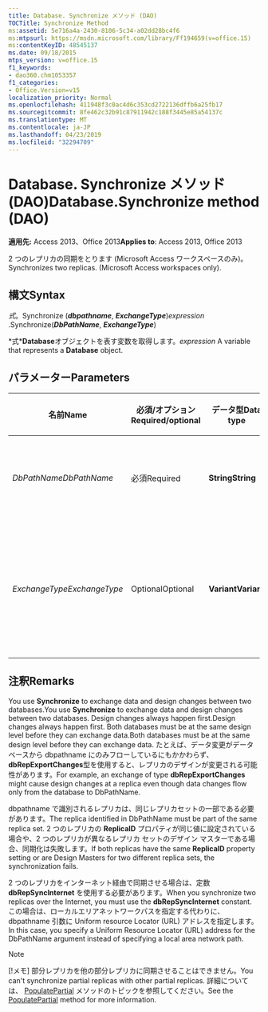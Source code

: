 ```yaml
---
title: Database. Synchronize メソッド (DAO)
TOCTitle: Synchronize Method
ms:assetid: 5e716a4a-2430-8106-5c34-a02dd28bc4f6
ms:mtpsurl: https://msdn.microsoft.com/library/Ff194659(v=office.15)
ms:contentKeyID: 48545137
ms.date: 09/18/2015
mtps_version: v=office.15
f1_keywords:
- dao360.chm1053357
f1_categories:
- Office.Version=v15
localization_priority: Normal
ms.openlocfilehash: 411948f3c0ac4d6c353cd2722136dffb6a25fb17
ms.sourcegitcommit: 8fe462c32b91c87911942c188f3445e85a54137c
ms.translationtype: MT
ms.contentlocale: ja-JP
ms.lasthandoff: 04/23/2019
ms.locfileid: "32294709"
---
```

# <a name="databasesynchronize-method-dao"></a><span data-ttu-id="a30cb-102">Database. Synchronize メソッド (DAO)</span><span class="sxs-lookup"><span data-stu-id="a30cb-102">Database.Synchronize method (DAO)</span></span>


<span data-ttu-id="a30cb-103">**適用先:** Access 2013、Office 2013</span><span class="sxs-lookup"><span data-stu-id="a30cb-103">**Applies to**: Access 2013, Office 2013</span></span>

<span data-ttu-id="a30cb-p101">2 つのレプリカの同期をとります (Microsoft Access ワークスペースのみ)。</span><span class="sxs-lookup"><span data-stu-id="a30cb-p101">Synchronizes two replicas. (Microsoft Access workspaces only).</span></span>

## <a name="syntax"></a><span data-ttu-id="a30cb-106">構文</span><span class="sxs-lookup"><span data-stu-id="a30cb-106">Syntax</span></span>

<span data-ttu-id="a30cb-107">*式*。Synchronize (***dbpathname***, ***ExchangeType***)</span><span class="sxs-lookup"><span data-stu-id="a30cb-107">*expression* .Synchronize(***DbPathName***, ***ExchangeType***)</span></span>

<span data-ttu-id="a30cb-108">\*式\***Database**オブジェクトを表す変数を取得します。</span><span class="sxs-lookup"><span data-stu-id="a30cb-108">*expression* A variable that represents a **Database** object.</span></span>

## <a name="parameters"></a><span data-ttu-id="a30cb-109">パラメーター</span><span class="sxs-lookup"><span data-stu-id="a30cb-109">Parameters</span></span>

<table>
<colgroup>
<col style="width: 25%" />
<col style="width: 25%" />
<col style="width: 25%" />
<col style="width: 25%" />
</colgroup>
<thead>
<tr class="header">
<th><p><span data-ttu-id="a30cb-110">名前</span><span class="sxs-lookup"><span data-stu-id="a30cb-110">Name</span></span></p></th>
<th><p><span data-ttu-id="a30cb-111">必須/オプション</span><span class="sxs-lookup"><span data-stu-id="a30cb-111">Required/optional</span></span></p></th>
<th><p><span data-ttu-id="a30cb-112">データ型</span><span class="sxs-lookup"><span data-stu-id="a30cb-112">Data type</span></span></p></th>
<th><p><span data-ttu-id="a30cb-113">説明</span><span class="sxs-lookup"><span data-stu-id="a30cb-113">Description</span></span></p></th>
</tr>
</thead>
<tbody>
<tr class="odd">
<td><p><span data-ttu-id="a30cb-114"><em>DbPathName</em></span><span class="sxs-lookup"><span data-stu-id="a30cb-114"><em>DbPathName</em></span></span></p></td>
<td><p><span data-ttu-id="a30cb-115">必須</span><span class="sxs-lookup"><span data-stu-id="a30cb-115">Required</span></span></p></td>
<td><p><span data-ttu-id="a30cb-116"><strong>String</strong></span><span class="sxs-lookup"><span data-stu-id="a30cb-116"><strong>String</strong></span></span></p></td>
<td><p><span data-ttu-id="a30cb-117">データベースを同期させる対象のレプリカへのパスです。</span><span class="sxs-lookup"><span data-stu-id="a30cb-117">The path to the target replica with which database will be synchronized.</span></span></p></td>
</tr>
<tr class="even">
<td><p><span data-ttu-id="a30cb-118"><em>ExchangeType</em></span><span class="sxs-lookup"><span data-stu-id="a30cb-118"><em>ExchangeType</em></span></span></p></td>
<td><p><span data-ttu-id="a30cb-119">Optional</span><span class="sxs-lookup"><span data-stu-id="a30cb-119">Optional</span></span></p></td>
<td><p><span data-ttu-id="a30cb-120"><strong>Variant</strong></span><span class="sxs-lookup"><span data-stu-id="a30cb-120"><strong>Variant</strong></span></span></p></td>
<td><p><span data-ttu-id="a30cb-121">2つのデータベース間で変更を同期する方向を示す<strong><a href="synchronizetypeenum-enumeration-dao.md">SynchronizeTypeEnum</a></strong>定数です。</span><span class="sxs-lookup"><span data-stu-id="a30cb-121">A <strong><a href="synchronizetypeenum-enumeration-dao.md">SynchronizeTypeEnum</a></strong> constant indicating which direction to synchronize changes between the two databases.</span></span></p></td>
</tr>
</tbody>
</table>


## <a name="remarks"></a><span data-ttu-id="a30cb-122">注釈</span><span class="sxs-lookup"><span data-stu-id="a30cb-122">Remarks</span></span>

<span data-ttu-id="a30cb-123">You use **Synchronize** to exchange data and design changes between two databases.</span><span class="sxs-lookup"><span data-stu-id="a30cb-123">You use **Synchronize** to exchange data and design changes between two databases.</span></span> <span data-ttu-id="a30cb-124">Design changes always happen first.</span><span class="sxs-lookup"><span data-stu-id="a30cb-124">Design changes always happen first.</span></span> <span data-ttu-id="a30cb-125">Both databases must be at the same design level before they can exchange data.</span><span class="sxs-lookup"><span data-stu-id="a30cb-125">Both databases must be at the same design level before they can exchange data.</span></span> <span data-ttu-id="a30cb-126">たとえば、データ変更がデータベースから dbpathname にのみフローしているにもかかわらず、 **dbRepExportChanges**型を使用すると、レプリカのデザインが変更される可能性があります。</span><span class="sxs-lookup"><span data-stu-id="a30cb-126">For example, an exchange of type **dbRepExportChanges** might cause design changes at a replica even though data changes flow only from the database to DbPathName.</span></span>

<span data-ttu-id="a30cb-127">dbpathname で識別されるレプリカは、同じレプリカセットの一部である必要があります。</span><span class="sxs-lookup"><span data-stu-id="a30cb-127">The replica identified in DbPathName must be part of the same replica set.</span></span> <span data-ttu-id="a30cb-128">2 つのレプリカの **ReplicaID** プロパティが同じ値に設定されている場合や、2 つのレプリカが異なるレプリカ セットのデザイン マスターである場合、同期化は失敗します。</span><span class="sxs-lookup"><span data-stu-id="a30cb-128">If both replicas have the same **ReplicaID** property setting or are Design Masters for two different replica sets, the synchronization fails.</span></span>

<span data-ttu-id="a30cb-129">2 つのレプリカをインターネット経由で同期させる場合は、定数 **dbRepSyncInternet** を使用する必要があります。</span><span class="sxs-lookup"><span data-stu-id="a30cb-129">When you synchronize two replicas over the Internet, you must use the **dbRepSyncInternet** constant.</span></span> <span data-ttu-id="a30cb-130">この場合は、ローカルエリアネットワークパスを指定する代わりに、dbpathname 引数に Uniform resource Locator (URL) アドレスを指定します。</span><span class="sxs-lookup"><span data-stu-id="a30cb-130">In this case, you specify a Uniform Resource Locator (URL) address for the DbPathName argument instead of specifying a local area network path.</span></span>


> [!NOTE]
> <span data-ttu-id="a30cb-131">[!メモ] 部分レプリカを他の部分レプリカに同期させることはできません。</span><span class="sxs-lookup"><span data-stu-id="a30cb-131">You can't synchronize partial replicas with other partial replicas.</span></span> <span data-ttu-id="a30cb-132">詳細については、 [PopulatePartial](database-populatepartial-method-dao.md) メソッドのトピックを参照してください。</span><span class="sxs-lookup"><span data-stu-id="a30cb-132">See the [PopulatePartial](database-populatepartial-method-dao.md) method for more information.</span></span>


